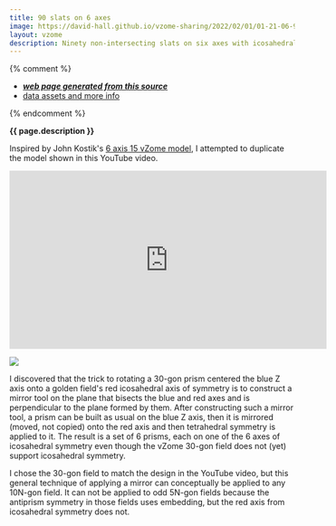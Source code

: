 ```yaml
---
title: 90 slats on 6 axes
image: https://david-hall.github.io/vzome-sharing/2022/02/01/01-21-06-90-rods-on-6-axes/90-rods-on-6-axes.png
layout: vzome
description: Ninety non-intersecting slats on six axes with icosahedral symmetry
---
```


{% comment %}
 - [***web page generated from this source***][post]
 - [data assets and more info][github]

[post]: <https://david-hall.github.io/vzome-sharing/2022/02/01/90-rods-on-6-axes-01-21-06.html>
[github]: <https://github.com/david-hall/vzome-sharing/tree/main/2022/02/01/01-21-06-90-rods-on-6-axes/>
{% endcomment %}

__{{ page.description }}__

Inspired by John Kostik's [6 axis 15 vZome model](https://john-kostick.github.io/vzome-sharing/2022/01/24/6-axis-15-13-42-41.html), 
I attempted to duplicate the model shown in this YouTube video.

<p align="center">
<iframe width="560" height="315" src="https://www.youtube.com/embed/AAgliM_f7X8?autoplay=1&playlist=AAgliM_f7X&loop=1" title="YouTube video player" frameborder="0" allow="accelerometer; autoplay; clipboard-write; encrypted-media; gyroscope; picture-in-picture" allowfullscreen></iframe>
</p>

<vzome-viewer style="width: 100%; height: 65vh;"
       src="https://david-hall.github.io/vzome-sharing/2022/02/01/01-21-06-90-rods-on-6-axes/90-rods-on-6-axes.vZome" >
  <img src="https://david-hall.github.io/vzome-sharing/2022/02/01/01-21-06-90-rods-on-6-axes/90-rods-on-6-axes.png" />
</vzome-viewer>

I discovered that the trick to rotating a 30-gon prism centered the blue Z axis onto a golden field's red icosahedral axis of symmetry 
is to construct a mirror tool on the plane that bisects the blue and red axes and is perpendicular to the plane formed by them. 
After constructing such a mirror tool, a prism can be built as usual on the blue Z axis, 
then it is mirrored (moved, not copied) onto the red axis and then tetrahedral symmetry is applied to it.
The result is a set of 6 prisms, each on one of the 6 axes of icosahedral symmetry 
even though the vZome 30-gon field does not (yet) support icosahedral symmetry.

I chose the 30-gon field to match the design in the YouTube video, but this general technique of applying a mirror can conceptually be applied to any 10N-gon field. 
It can not be applied to odd 5N-gon fields because the antiprism symmetry in those fields uses embedding, but the red axis from icosahedral symmetry does not.
